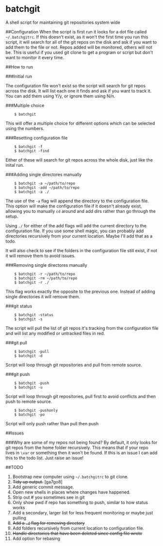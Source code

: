batchgit
========

A shell script for maintaining git repositories system wide

##Configuration
When the script is first run it looks for a dot file called `~/.batchgitrc`. If this doesn't exist, as it won't the first time you run this script, it will search for all of the git repos on the disk and ask if you want to add them to the file or not. Repos added will be monitored, others will not be. This is useful if you used git clone to get a program or script but don't want to monitor it every time.

##How to run

###Initial run

The configuration file won't exist so the script will search for git repos across the disk. It will list each one it finds and ask if you want to track it. You can add them using Y/y, or ignore them using N/n.

###Multiple choice

        $ batchgit

This will offer a multiple choice for different options which can be selected using the numbers.

###Resetting configuration file

        $ batchgit -f
        $ batchgit -find

Either of these will search for git repos across the whole disk, just like the inital run.

###Adding single directores manually

        $ batchgit -a ~/path/to/repo
        $ batchgit -add ~/path/to/repo
        $ batchgit -a ./

The use of the `-a` flag will append the directory to the configuration file. This option will make the configuration file if it doesn't already exist, allowing you to manually `cd` around and add dirs rather than go through the setup. 

Using `./` for either of the add flags will add the current directory to the configuration file. If you use some shell magic, you can probably add directories recursively from your current location. Maybe I'll add that as a todo.

It will also check to see if the folders in the configuration file still exist, if not it will remove them to avoid issues. 

###Removing single directores manually

        $ batchgit -r ~/path/to/repo
        $ batchgit -rm ~/path/to/repo
        $ batchgit -r ./

This flag works exactly the opposite to the previous one. Instead of adding single directories it will remove them. 

###git status

        $ batchgit -status
        $ batchgit -s

The script will pull the list of git repos it's tracking from the configuration file and will list any modified or untracked files in red.

###git pull

        $ batchgit -pull
        $ batchgit -d

Script will loop through git repositories and pull from remote source.

###git push

        $ batchgit -push
        $ batchgit -u

Script will loop through git repositories, pull first to avoid conflicts and then push to remote source.

        $ batchgit -pushonly
        $ batchgit -po
        
Script will only push rather than pull then push

##Issues

###Why are some of my repos not being found?
By default, it only looks for git repos from the home folder recursively. This means that if your repo lives in `\var` or something then it won't be found. If this is an issue I can add this to the todo list. Just raise an issue!

##TODO
1. Bootstrap new computer using `~/.batchgitrc` to git clone.
2. ~~Tidy up output.~~ [ga7go8]
3. Add generic commit message.
4. Open new shells in places where changes have happened.
5. Strip out # you sometimes see in git
6. Only show pwd if repo has something to push, similar to how status works
7. Add a secondary, larger list for less frequent monitoring or maybe just pulling
8. ~~Add a `-d` flag for removing directory~~
9. Add folders recursively from current location to configuration file.
10. ~~Handle directories that have been deleted since config file wrote~~
11. Add option for rebasing
